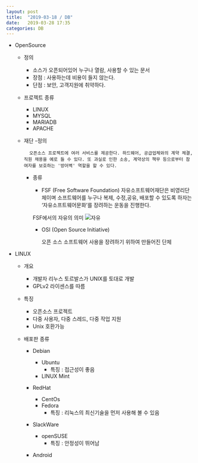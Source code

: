 ```yaml
---
layout: post
title:  "2019-03-18 / DB"
date:   2019-03-28 17:35
categories: DB
---
```


- 	OpenSource
	- 정의
		- 소스가 오픈되어있어 누구나 열람, 사용할 수 있는 문서
		- 장점 : 사용하는데 비용이 들지 않는다.
		- 단점 : 보안, 고객지원에 취약하다.

	- 프로젝트 종류
		- LINUX
		- MYSQL
		- MARIADB
		- APACHE
		
	- 재단
		-정의

			오픈소스 프로젝트에 여러 서비스를 제공한다. 하드웨어, 공급업체와의 계약 체결, 직원 채용을 예로 들 수 있다. 또 과실로 인한 소송, 계약상의 책무 등으로부터 참여자를 보호하는 '방어벽' 역할을 할 수 있다.
		
		- 종류
			- FSF (Free Software Foundation) 
				자유소프트웨어재단은 비영리단체이며 소프트웨어를 누구나 복제, 수정,공유, 
		    배포할 수 있도록 하자는 ‘자유소프트웨어문화’를 장려하는 운동을 진행한다.

		    FSF에서의 자유의 의미
	![자유](https://user-images.githubusercontent.com/48667798/55142439-faaf4e00-517f-11e9-93cd-03c86e803000.JPG)


			- OSI (Open Source Initiative)

				오픈 소스 소프트웨어 사용을 장려하기 위하여 만들어진 단체





-	LINUX
	- 개요
		- 개발자 리누스 토르발스가 UNIX를 토대로 개발
        - GPLv2 라이센스를 따름

    - 특징
    	- 오픈소스 프로젝트
    	- 다중 사용자, 다중 스레드, 다중 작업 지원
    	- Unix 호환가능

    - 배포판 종류
    	- Debian
    		- Ubuntu
    			- 특징 : 접근성이 좋음
    		- LINUX Mint


    	- RedHat
    		- CentOs
    		- Fedora
    			- 특징 : 리눅스의 최신기술을 먼저 사용해 볼 수 있음


    	- SlackWare
    		- openSUSE
    			- 특징 : 안정성이 뛰어남


    	- Android
  	
